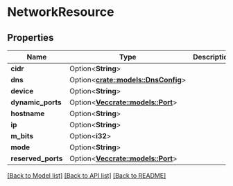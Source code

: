 # NetworkResource

## Properties

Name | Type | Description | Notes
------------ | ------------- | ------------- | -------------
**cidr** | Option<**String**> |  | [optional]
**dns** | Option<[**crate::models::DnsConfig**](DNSConfig.md)> |  | [optional]
**device** | Option<**String**> |  | [optional]
**dynamic_ports** | Option<[**Vec<crate::models::Port>**](Port.md)> |  | [optional]
**hostname** | Option<**String**> |  | [optional]
**ip** | Option<**String**> |  | [optional]
**m_bits** | Option<**i32**> |  | [optional]
**mode** | Option<**String**> |  | [optional]
**reserved_ports** | Option<[**Vec<crate::models::Port>**](Port.md)> |  | [optional]

[[Back to Model list]](../README.md#documentation-for-models) [[Back to API list]](../README.md#documentation-for-api-endpoints) [[Back to README]](../README.md)


